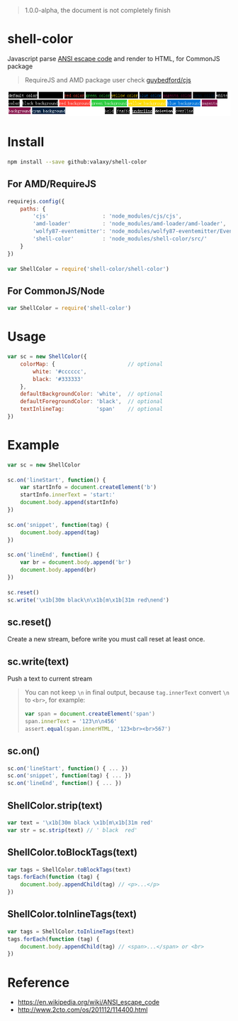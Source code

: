 > 1.0.0-alpha, the document is not completely finish

shell-color
===========

Javascript parse [ANSI escape code](https://en.wikipedia.org/wiki/ANSI_escape_code) and render to HTML, for CommonJS package

> RequireJS and AMD package user check [guybedford/cjs](https://github.com/guybedford/cjs)

![style](doc/style.png)

# Install
```bash
npm install --save github:valaxy/shell-color
```

## For AMD/RequireJS
```javascript
requirejs.config({
	paths: {
		'cjs'                 : 'node_modules/cjs/cjs',
		'amd-loader'          : 'node_modules/amd-loader/amd-loader',
		'wolfy87-eventemitter': 'node_modules/wolfy87-eventemitter/EventEmitter',
		'shell-color'         : 'node_modules/shell-color/src/'
	}
})

var ShellColor = require('shell-color/shell-color')
```

## For CommonJS/Node
```javascript
var ShellColor = require('shell-color')
```

# Usage
```javascript
var sc = new ShellColor({	
	colorMap: {                       // optional
		white: '#cccccc',
    	black: '#333333'	
	},
	defaultBackgroundColor: 'white',  // optional
	defaultForegroundColor: 'black',  // optional
	textInlineTag:          'span'    // optional
})
```

# Example
```javascript
var sc = new ShellColor

sc.on('lineStart', function() {
	var startInfo = document.createElement('b')
	startInfo.innerText = 'start:'
	document.body.append(startInfo)
})

sc.on('snippet', function(tag) {
	document.body.append(tag)
})

sc.on('lineEnd', function() {
	var br = document.body.append('br')
	document.body.append(br)
})

sc.reset()
sc.write('\x1b[30m black\n\x1b[m\x1b[31m red\nend')
```

## sc.reset()
Create a new stream, before write you must call reset at least once.

## sc.write(text)
Push a text to current stream

> You can not keep `\n` in final output, because `tag.innerText` convert `\n` to `<br>`, for example:    
> ```javascript
> var span = document.createElement('span')
> span.innerText = '123\n\n456'
> assert.equal(span.innerHTML, '123<br><br>567')
> ```

## sc.on()
```javascript
sc.on('lineStart', function() { ... })
sc.on('snippet', function(tag) { ... })
sc.on('lineEnd', function() { ... })
```

## ShellColor.strip(text)
```javascript
var text = '\x1b[30m black \x1b[m\x1b[31m red'
var str = sc.strip(text) // ' black  red'
```

## ShellColor.toBlockTags(text)
```javascript
var tags = ShellColor.toBlockTags(text)
tags.forEach(function (tag) {
	document.body.appendChild(tag) // <p>...</p>
})
```


## ShellColor.toInlineTags(text)
```javascript
var tags = ShellColor.toInlineTags(text)
tags.forEach(function (tag) {
	document.body.appendChild(tag) // <span>...</span> or <br>
})
```

# Reference
- https://en.wikipedia.org/wiki/ANSI_escape_code
- http://www.2cto.com/os/201112/114400.html